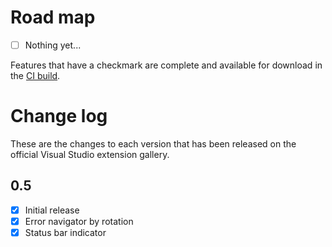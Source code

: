 # Road map

- [ ] Nothing yet...

Features that have a checkmark are complete and available for
download in the
[CI build](http://vsixgallery.com/extension/d4ce1d82-9bf6-4136-bd56-43cde615e0db/).

# Change log

These are the changes to each version that has been released
on the official Visual Studio extension gallery.

## 0.5

- [x] Initial release
- [x] Error navigator by rotation
- [x] Status bar indicator